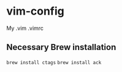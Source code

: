 # vim-config
My .vim .vimrc


## Necessary Brew installation
`brew install ctags`
`brew install ack`
